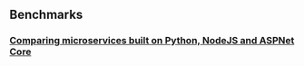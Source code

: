 
## Benchmarks

### [Comparing microservices built on Python, NodeJS and ASPNet Core](https://github.com/rodrigoarancibiapla/rodrigoarancibiapla.github.io/bench_pynocore.md)



